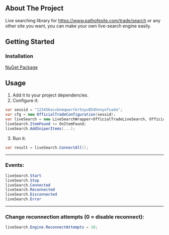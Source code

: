 <!-- ABOUT THE PROJECT -->
## About The Project

Live searching library for https://www.pathofexile.com/trade/search or any other site you want, you can make your own live-search engine easily.

## Getting Started

### Installation

[NuGet Package](https://www.nuget.org/packages/LiveSearchEngine)

<!-- EXAMPLE -->
## Usage

1) Add it to your project dependencies.
2) Configure it:
````C#
var sessid = "123456acvbnmqwertkr5oyu854hnnynfsada";
var cfg = new OfficialTradeConfiguration(sessid);
var liveSearch = new LiveSearchWrapper<OfficialTradeLiveSearch, OfficialTradeConfiguration>(cfg);
liveSearch.ItemFound += OnItemFound;
liveSearch.AddSniperItems(...);
````

3) Run it:
````C#
var result = liveSearch.ConnectAll();
````

---

### Events:
````C#
liveSearch.Start
liveSearch.Stop
liveSearch.Connected
liveSearch.Reconnected
liveSearch.Disconnected
liveSearch.Error
````
---
### Change reconnection attempts (0 = disable reconnect):
````C#
liveSearch.Engine.ReconnectAttempts = 10;
````
